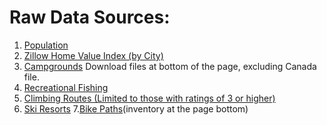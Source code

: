 # Raw Data Sources:
1. [Population](https://www.census.gov/data/tables/2017/demo/popest/total-cities-and-towns.html#ds)
2. [Zillow Home Value Index (by City)](https://www.zillow.com/research/data/)
3. [Campgrounds](http://www.uscampgrounds.info/takeit.html) Download files at bottom of the page, excluding Canada file.
4. [Recreational Fishing](https://www.st.nmfs.noaa.gov/recreational-fisheries/data-and-documentation/queries/index)
5. [Climbing Routes (Limited to those with ratings of 3 or higher)](https://www.mountainproject.com/route-finder?selectedIds=0&type=rock&diffMinrock=800&diffMinboulder=20000&diffMinaid=70000&diffMinice=30000&diffMinmixed=50000&diffMaxrock=12400&diffMaxboulder=21400&diffMaxaid=75260&diffMaxice=38500&diffMaxmixed=60000&is_trad_climb=1&is_sport_climb=1&is_top_rope=1&stars=3.8&pitches=0&sort1=popularity+desc&sort2=rating)
6. [Ski Resorts](https://www.kaggle.com/beaubellamy/ski-resort/version/1) 
7.[Bike Paths](https://peopleforbikes.org/green-lane-project/inventory-protected-bike-lanes/)(inventory at the page bottom)
